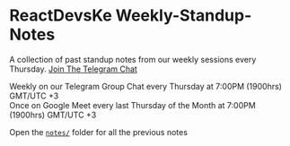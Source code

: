 # ReactDevsKe Weekly-Standup-Notes

A collection of past standup notes from our weekly sessions every Thursday. [Join The Telegram Chat](http://bit.ly/joinreactdevske)

Weekly on our Telegram Group Chat every Thursday at 7:00PM (1900hrs) GMT/UTC +3 <br/>
Once on Google Meet every last Thursday of the Month at 7:00PM (1900hrs) GMT/UTC +3

Open the [`notes/`](./notes) folder for all the previous notes 
